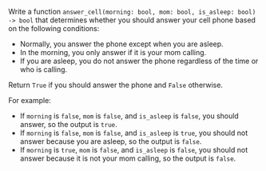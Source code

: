
Write a function `answer_cell(morning: bool, mom: bool, is_asleep: bool) -> bool` that determines whether you should answer your cell phone based on the following conditions:

- Normally, you answer the phone except when you are asleep.
- In the morning, you only answer if it is your mom calling.
- If you are asleep, you do not answer the phone regardless of the time or who is calling.

Return `True` if you should answer the phone and `False` otherwise.

For example:
- If `morning` is `false`, `mom` is `false`, and `is_asleep` is `false`, you should answer, so the output is `true`.
- If `morning` is `false`, `mom` is `false`, and `is_asleep` is `true`, you should not answer because you are asleep, so the output is `false`.
- If `morning` is `true`, `mom` is `false`, and `is_asleep` is `false`, you should not answer because it is not your mom calling, so the output is `false`.
